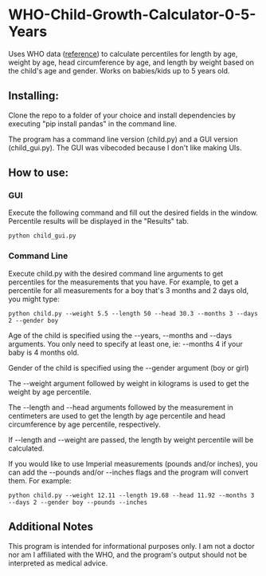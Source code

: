 # WHO-Child-Growth-Calculator-0-5-Years
Uses WHO data ([reference](https://www.cdc.gov/growthcharts/who-data-files.htm](https://www.who.int/tools/child-growth-standards/standards/head-circumference-for-age))) to calculate percentiles for length by age, weight by age, head circumference by age, and length by weight based on the child's age and gender. Works on babies/kids up to 5 years old.

## Installing:
Clone the repo to a folder of your choice and install dependencies by executing "pip install pandas" in the command line.

The program has a command line version (child.py) and a GUI version (child_gui.py). The GUI was vibecoded because I don't like making UIs.

## How to use:

### GUI

Execute the following command and fill out the desired fields in the window. Percentile results will be displayed in the "Results" tab.

    python child_gui.py

### Command Line

Execute child.py with the desired command line arguments to get percentiles for the measurements that you have. For example, to get a percentile for all measurements for a boy that's 3 months and 2 days old, you might type:
    
    python child.py --weight 5.5 --length 50 --head 30.3 --months 3 --days 2 --gender boy

Age of the child is specified using the --years, --months and --days arguments. You only need to specify at least one, ie: --months 4 if your baby is 4 months old.

Gender of the child is specified using the --gender argument (boy or girl)

The --weight argument followed by weight in kilograms is used to get the weight by age percentile.

The --length and --head arguments followed by the measurement in centimeters are used to get the length by age percentile and head circumference by age percentile, respectively.

If --length and --weight are passed, the length by weight percentile will be calculated.

If you would like to use Imperial measurements (pounds and/or inches), you can add the --pounds and/or --inches flags and the program will convert them. For example:

    python child.py --weight 12.11 --length 19.68 --head 11.92 --months 3 --days 2 --gender boy --pounds --inches

## Additional Notes
This program is intended for informational purposes only. I am not a doctor nor am I affiliated with the WHO, and the program's output should not be interpreted as medical advice.

